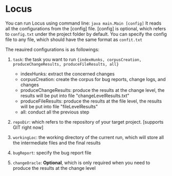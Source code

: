 # Locus

You can run Locus using command line: `java main.Main [config]`
It reads all the configurations from the [config] file.
[config] is optional, which refers to `config.txt` under the project folder by default.
You can specify the config file to any file, which should have the same format as `confit.txt`

The reauired configurations is as followings:

1. `task`: the task you want to run `{indexHunks, corpusCreation, produceChangeResults, produceFileResults, all}`

    * indexHunks: extract the concerned changes
    * corpusCreation: create the corpus for bug reports, change logs, and changes
    * produceChangeResults: produce the results at the change level, the results will be put into file "changeLevelResults.txt"
    * produceFileResults: produce the results at the file level, the results will be put into file "fileLevelResults"
    * all: conduct all the previous step

2. `repoDir`: which refers to the repository of your target project. [supports GIT right now]
3. `workingLoc`: the working directory of the current run, which will store all the intermediate files and the final results
4. `bugReport`: specify the bug report file
5. `changeOracle`: **Optional**, which is only required when you need to produce the results at the change level
